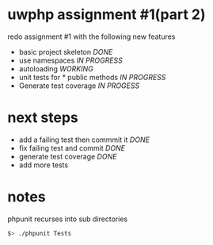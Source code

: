 uwphp assignment #1(part 2)
==========

redo assignment #1 with the following new features
- basic project skeleton *DONE*
- use namespaces *IN PROGRESS*
- autoloading *WORKING*
- unit tests for * public methods *IN PROGRESS*
- Generate test coverage *IN PROGESS*


next steps
==========
- add a failing test then commmit it *DONE*
- fix failing test and commit *DONE*
- generate test coverage *DONE*
- add more tests

notes
==========
phpunit recurses into sub directories
```bash
$> ./phpunit Tests
```
